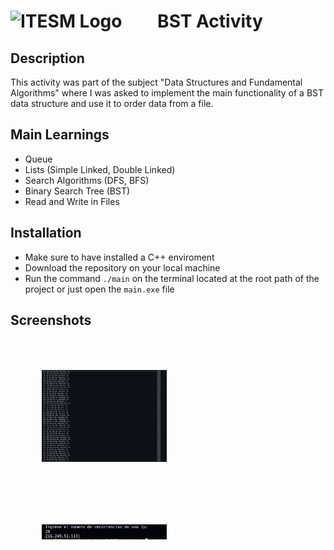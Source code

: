 #  <img src="https://libreria-ditesa.com/media/catalog/category/pngwing.com.png" alt="ITESM Logo" style="float: center; margin-right: 50px;" width="200"/> BST Activity 

## Description
This activity was part of the subject "Data Structures and Fundamental Algorithms" where I was asked to implement the main functionality of a BST data structure and use it to order data from a file. 

## Main Learnings 
* Queue
* Lists (Simple Linked, Double Linked)
* Search Algorithms (DFS, BFS)
* Binary Search Tree (BST)
* Read and Write in Files

## Installation
* Make sure to have installed a C++ enviroment 
* Download the repository on your local machine
* Run the command <code>./main</code> on the terminal located at the root path of the project or just open the <code>main.exe</code> file

## Screenshots
<img src="./images/IpData.png" alt="All Data Extracted and Ordered" style="float: left; margin: 50px;" width="200"/> <img src="./images/SearchExecuted.png" alt="Search in the BST Executed" style="float: left; margin: 50px;" width="200"/>
